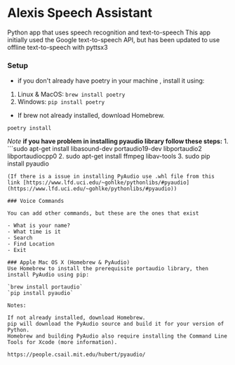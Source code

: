 # Alexis Speech Assistant

Python app that uses speech recognition and text-to-speech
This app initially used the Google text-to-speech API, but has been updated to use offline text-to-speech with pyttsx3

### Setup

- if you don't already have poetry in your machine , install it using:
1. Linux & MacOS: `brew install poetry`
2. Windows: `pip install poetry`

- If brew not already installed, download Homebrew. 

```
poetry install
```

*Note*
**if you have problem in installing pyaudio library follow these steps:**
    1. ```sudo apt-get install libasound-dev portaudio19-dev libportaudio2 libportaudiocpp0
    2. sudo apt-get install ffmpeg libav-tools
    3. sudo pip install pyaudio
```
(If there is a issue in installing PyAudio use .whl file from this link [https://www.lfd.uci.edu/~gohlke/pythonlibs/#pyaudio](https://www.lfd.uci.edu/~gohlke/pythonlibs/#pyaudio))  

### Voice Commands

You can add other commands, but these are the ones that exist

- What is your name?
- What time is it
- Search
- Find Location
- Exit

### Apple Mac OS X (Homebrew & PyAudio)
Use Homebrew to install the prerequisite portaudio library, then install PyAudio using pip:

`brew install portaudio`
`pip install pyaudio`

Notes:

If not already installed, download Homebrew.
pip will download the PyAudio source and build it for your version of Python.
Homebrew and building PyAudio also require installing the Command Line Tools for Xcode (more information).

https://people.csail.mit.edu/hubert/pyaudio/
